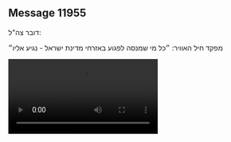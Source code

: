 ## Message 11955

דובר צה"ל:


 מפקד חיל האוויר: ״כל מי שמנסה לפגוע באזרחי מדינת ישראל - נגיע אליו״

![Video](https://data.iron-swords.co.il/2024/September/29/https://data.iron-swords.co.il/2024/September/29/11955/11955_media.mp4)
